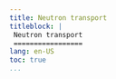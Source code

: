 ```yaml
---
title: Neutron transport
titleblock: |
 Neutron transport
 =================
lang: en-US
toc: true 
...
```

